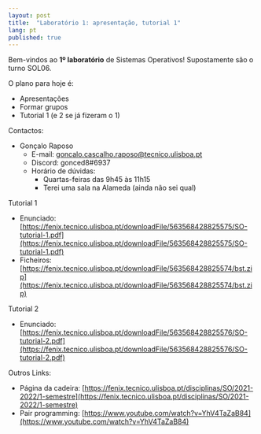```yaml
---
layout: post
title:  "Laboratório 1: apresentação, tutorial 1"
lang: pt
published: true
---
```


Bem-vindos ao **1º laboratório** de Sistemas Operativos! Supostamente são o turno SOL06.

O plano para hoje é:
- Apresentações
- Formar grupos
- Tutorial 1 (e 2 se já fizeram o 1)

Contactos:
- Gonçalo Raposo
	- E-mail: [goncalo.cascalho.raposo@tecnico.ulisboa.pt](mailto:goncalo.cascalho.raposo@tecnico.ulisboa.pt)
	- Discord: gonced8#6937
	- Horário de dúvidas:
		- Quartas-feiras das 9h45 às 11h15
		- Terei uma sala na Alameda (ainda não sei qual)

Tutorial 1
- Enunciado: [https://fenix.tecnico.ulisboa.pt/downloadFile/563568428825575/SO-tutorial-1.pdf](https://fenix.tecnico.ulisboa.pt/downloadFile/563568428825575/SO-tutorial-1.pdf)
- Ficheiros: [https://fenix.tecnico.ulisboa.pt/downloadFile/563568428825574/bst.zip](https://fenix.tecnico.ulisboa.pt/downloadFile/563568428825574/bst.zip)

Tutorial 2
- Enunciado: [https://fenix.tecnico.ulisboa.pt/downloadFile/563568428825576/SO-tutorial-2.pdf](https://fenix.tecnico.ulisboa.pt/downloadFile/563568428825576/SO-tutorial-2.pdf)

Outros Links:
- Página da cadeira: [https://fenix.tecnico.ulisboa.pt/disciplinas/SO/2021-2022/1-semestre](https://fenix.tecnico.ulisboa.pt/disciplinas/SO/2021-2022/1-semestre)
- Pair programming: [https://www.youtube.com/watch?v=YhV4TaZaB84](https://www.youtube.com/watch?v=YhV4TaZaB84)
